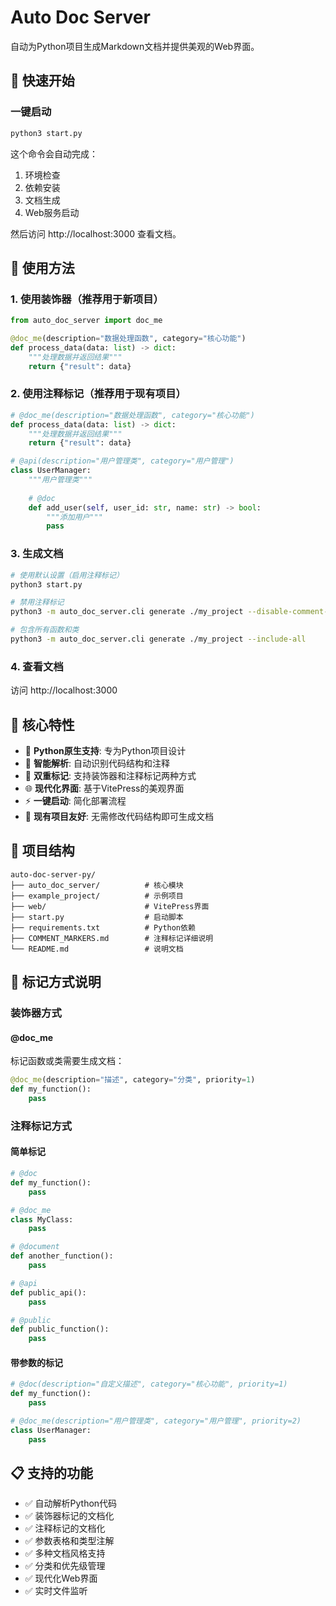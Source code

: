 # Auto Doc Server

自动为Python项目生成Markdown文档并提供美观的Web界面。

## 🚀 快速开始

### 一键启动

```bash
python3 start.py
```

这个命令会自动完成：
1. 环境检查
2. 依赖安装
3. 文档生成
4. Web服务启动

然后访问 http://localhost:3000 查看文档。

## 📝 使用方法

### 1. 使用装饰器（推荐用于新项目）

```python
from auto_doc_server import doc_me

@doc_me(description="数据处理函数", category="核心功能")
def process_data(data: list) -> dict:
    """处理数据并返回结果"""
    return {"result": data}
```

### 2. 使用注释标记（推荐用于现有项目）

```python
# @doc_me(description="数据处理函数", category="核心功能")
def process_data(data: list) -> dict:
    """处理数据并返回结果"""
    return {"result": data}

# @api(description="用户管理类", category="用户管理")
class UserManager:
    """用户管理类"""
    
    # @doc
    def add_user(self, user_id: str, name: str) -> bool:
        """添加用户"""
        pass
```

### 3. 生成文档

```bash
# 使用默认设置（启用注释标记）
python3 start.py

# 禁用注释标记
python3 -m auto_doc_server.cli generate ./my_project --disable-comment-markers

# 包含所有函数和类
python3 -m auto_doc_server.cli generate ./my_project --include-all
```

### 4. 查看文档

访问 http://localhost:3000

## 🎯 核心特性

- 🐍 **Python原生支持**: 专为Python项目设计
- 📝 **智能解析**: 自动识别代码结构和注释
- 🎯 **双重标记**: 支持装饰器和注释标记两种方式
- 🌐 **现代化界面**: 基于VitePress的美观界面
- ⚡ **一键启动**: 简化部署流程
- 🔧 **现有项目友好**: 无需修改代码结构即可生成文档

## 📁 项目结构

```
auto-doc-server-py/
├── auto_doc_server/          # 核心模块
├── example_project/          # 示例项目
├── web/                      # VitePress界面
├── start.py                  # 启动脚本
├── requirements.txt          # Python依赖
├── COMMENT_MARKERS.md        # 注释标记详细说明
└── README.md                 # 说明文档
```

## 🔧 标记方式说明

### 装饰器方式

#### @doc_me

标记函数或类需要生成文档：

```python
@doc_me(description="描述", category="分类", priority=1)
def my_function():
    pass
```

### 注释标记方式

#### 简单标记

```python
# @doc
def my_function():
    pass

# @doc_me
class MyClass:
    pass

# @document
def another_function():
    pass

# @api
def public_api():
    pass

# @public
def public_function():
    pass
```

#### 带参数的标记

```python
# @doc(description="自定义描述", category="核心功能", priority=1)
def my_function():
    pass

# @doc_me(description="用户管理类", category="用户管理", priority=2)
class UserManager:
    pass
```

## 📋 支持的功能

- ✅ 自动解析Python代码
- ✅ 装饰器标记的文档化
- ✅ 注释标记的文档化
- ✅ 参数表格和类型注解
- ✅ 多种文档风格支持
- ✅ 分类和优先级管理
- ✅ 现代化Web界面
- ✅ 实时文件监听 